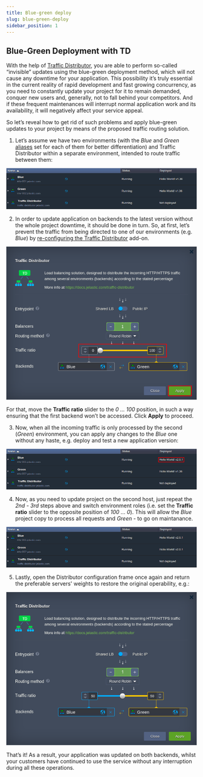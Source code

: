 ```yaml
---
title: Blue-green deploy
slug: blue-green-deploy
sidebar_position: 1
---
```


## Blue-Green Deployment with TD

With the help of [Traffic Distributor](/docs/ApplicationSetting/Traffic%20Distributor/Traffic%20Distributor%20Overview), you are able to perform so-called “invisible” updates using the blue-green deployment method, which will not cause any downtime for your application. This possibility it’s truly essential in the current reality of rapid development and fast growing concurrency, as you need to constantly update your project for it to remain demanded, conquer new users and, generally, not to fall behind your competitors. And if these frequent maintenances will interrupt normal application work and its availability, it will negatively affect your service appeal.

So let’s reveal how to get rid of such problems and apply blue-green updates to your project by means of the proposed traffic routing solution.

1. Let’s assume we have two environments (with the _Blue_ and _Green_ [aliases](/docs/environment-management/environment-aliases) set for each of them for better differentiation) and Traffic Distributor within a separate environment, intended to route traffic between them:

<div style={{
    display:'flex',
    justifyContent: 'center',
    margin: '0 0 1rem 0'
}}>

![Locale Dropdown](./img/Blue-GreenDeploy/1.png)

</div>

2. In order to update application on backends to the latest version without the whole project downtime, it should be done in turn. So, at first, let’s prevent the traffic from being directed to one of our environments (e.g. _Blue_) by [re-configuring the Traffic Distributor](/docs/ApplicationSetting/Traffic%20Distributor/Traffic%20Distributor%20Installation) add-on.

<div style={{
    display:'flex',
    justifyContent: 'center',
    margin: '0 0 1rem 0'
}}>

![Locale Dropdown](./img/Blue-GreenDeploy/02.png)

</div>

For that, move the **Traffic ratio** slider to the _0 … 100_ position, in such a way ensuring that the first backend won’t be accessed.
Click **Apply** to proceed.

3. Now, when all the incoming traffic is only processed by the second (_Green_) environment, you can apply any changes to the _Blue_ one without any haste, e.g. deploy and test a new application version:

<div style={{
    display:'flex',
    justifyContent: 'center',
    margin: '0 0 1rem 0'
}}>

![Locale Dropdown](./img/Blue-GreenDeploy/3.png)

</div>

4. Now, as you need to update project on the second host, just repeat the _2nd - 3rd_ steps above and switch environment roles (i.e. set the **Traffic ratio** slider to the opposite position of _100 … 0_). This will allow the _Blue_ project copy to process all requests and _Green_ - to go on maintanance.

<div style={{
    display:'flex',
    justifyContent: 'center',
    margin: '0 0 1rem 0'
}}>

![Locale Dropdown](./img/Blue-GreenDeploy/4.png)

</div>

5. Lastly, open the Distributor configuration frame once again and return the preferable servers' weights to restore the original operability, e.g.:

<div style={{
    display:'flex',
    justifyContent: 'center',
    margin: '0 0 1rem 0'
}}>

![Locale Dropdown](./img/Blue-GreenDeploy/05.png)

</div>

That’s it! As a result, your application was updated on both backends, whilst your customers have continued to use the service without any interruption during all these operations.
